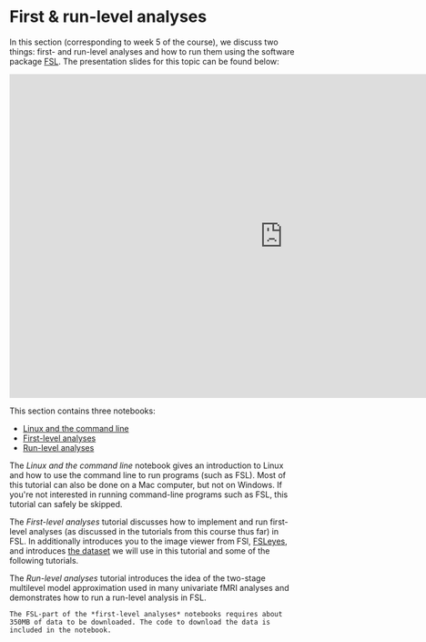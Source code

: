 # First & run-level analyses
In this section (corresponding to week 5 of the course), we discuss two things: first- and run-level analyses and how to run them using the software package [FSL](https://fsl.fmrib.ox.ac.uk/fsl/fslwiki). The presentation slides for this topic can be found below:

<iframe src="https://docs.google.com/presentation/d/e/2PACX-1vSnvn6siACev2fPkhzjFVtqGpL3u1vxvFg61IzVHGw3DSzWpMfBsCI-yRHkjQw3rT890R_EvtsAAhNR/embed?start=true&loop=false&delayms=60000" frameborder="0" width="960" height="569" allowfullscreen="true" mozallowfullscreen="true" webkitallowfullscreen="true"></iframe>

This section contains three notebooks:

* [Linux and the command line](../fMRI-introduction/week_5/linux_and_the_command_line.ipynb)
* [First-level analyses](../fMRI-introduction/week_5/first_level_analyses.ipynb)
* [Run-level analyses](../fMRI-introduction/week_5/run_level_analyses.ipynb)

The *Linux and the command line* notebook gives an introduction to Linux and how to use the command line to run programs (such as FSL). Most of this tutorial can also be done on a Mac computer, but not on Windows. If you're not interested in running command-line programs such as FSL, this tutorial can safely be skipped.

The *First-level analyses* tutorial discusses how to implement and run first-level analyses (as discussed in the tutorials from this course thus far) in FSL. In additionally introduces you to the image viewer from FSl, [FSLeyes](https://users.fmrib.ox.ac.uk/~paulmc/fsleyes/userdoc/latest/), and introduces [the dataset](https://openneuro.org/datasets/ds003422) we will use in this tutorial and some of the following tutorials.

The *Run-level analyses* tutorial introduces the idea of the two-stage multilevel model approximation used in many univariate fMRI analyses and demonstrates how to run a run-level analysis in FSL.

```{warning}
The FSL-part of the *first-level analyses* notebooks requires about 350MB of data to be downloaded. The code to download the data is included in the notebook.
```
